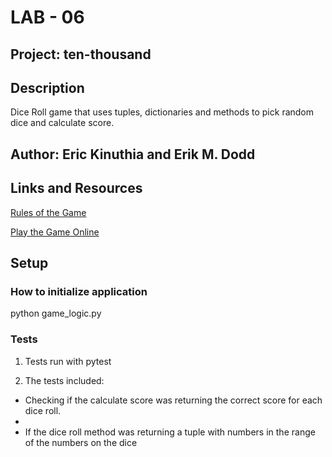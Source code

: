 # LAB - 06

## Project: ten-thousand

## Description

Dice Roll game that uses tuples, dictionaries and methods to pick random dice and calculate score.

## Author: Eric Kinuthia and Erik M. Dodd

## Links and Resources

[Rules of the Game](https://en.wikipedia.org/wiki/Dice_10000)

[Play the Game Online](http://www.playonlinedicegames.com/farkle)

## Setup

### How to initialize application

python game_logic.py

### Tests

1. Tests run with pytest

2. The tests included:

* Checking if the calculate score was returning the correct score for each dice roll.
* 
* If the dice roll method was returning a tuple with numbers in the range of the numbers on the dice
